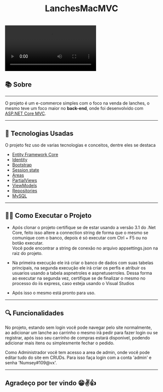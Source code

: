 <h1 align="center">LanchesMacMVC</h1>
<h1><video src="https://ik.imagekit.io/xguomcqgelu/ApresentacaoLancheMVC_LHFIbH4Jrs.mp4"></h1>

## 📚 Sobre

---

O projeto é um e-commerce simples com o foco na venda de lanches, o mesmo teve um foco maior no **back-end**, onde foi desenvolvido com [ASP.NET Core MVC](https://docs.microsoft.com/pt-br/aspnet/core/mvc/overview?view=aspnetcore-5.0).

---

## 🚀 Tecnologias  Usadas

O projeto fez uso de varias tecnologias e conceitos, dentre eles se destaca
- [Entity Framework Core](https://docs.microsoft.com/pt-br/ef/core/)
- [Identity](https://docs.microsoft.com/pt-br/aspnet/core/security/authentication/identity?view=aspnetcore-5.0&tabs=visual-studio)
- [Bootstrap](https://getbootstrap.com/)
- [Session state](https://www.c-sharpcorner.com/UploadFile/484ad3/session-state-in-Asp-Net/)
- [Areas](https://docs.microsoft.com/pt-br/aspnet/core/mvc/controllers/areas?view=aspnetcore-5.0)
- [PartialViews](https://docs.microsoft.com/pt-br/aspnet/core/mvc/views/partial?view=aspnetcore-5.0)
- [ViewModels](http://www.macoratti.net/17/05/aspn_vwmd1.htm)
- [Repositories](https://docs.microsoft.com/pt-br/aspnet/mvc/overview/older-versions/getting-started-with-ef-5-using-mvc-4/implementing-the-repository-and-unit-of-work-patterns-in-an-asp-net-mvc-application)
- [MySQL](https://www.mysql.com/)

---

## 👩‍🏫 Como Executar o Projeto
- Após clonar o projeto certifique se de estar usando a versão 3.1 do .Net Core, feito isso altere a connection string de forma que o mesmo se comunique com o banco, depois é só executar com Ctrl + F5 ou no botão executar. <br/>
Você pode encontrar a string de conexão no arquivo appsettings.json na raiz do projeto.

-  Na primeira execução ele irá criar o banco de dados com suas tabelas principais, na segunda execução ele irá criar os perfis e atribuir os usuarios usando a tabela aspnetroles e aspnetuserroles. Dessa forma ao executar na segunda vez, certifique se de finalizar o mesmo no processo do iis express, caso esteja usando o Visual Studios

- Após isso o mesmo está pronto para uso.

---

## 🔍 Funcionalidades
No projeto, estando sem login você pode navegar pelo site normalmente, ao adicionar um lanche ao carrinho o mesmo irá pedir para fazer login ou se registrar, após isso seu carrinho de compras estará disponivel, podendo adicionar mais itens ou simplesmente fechar o pedido.

Como Administrador você tem acesso a area de admin, onde você pode editar tudo do site em CRUDs.
Para isso faça login com a conta 'admin' e senha 'Numsey#109@vx'.

---

## Agradeço por ter vindo 😁✌👍